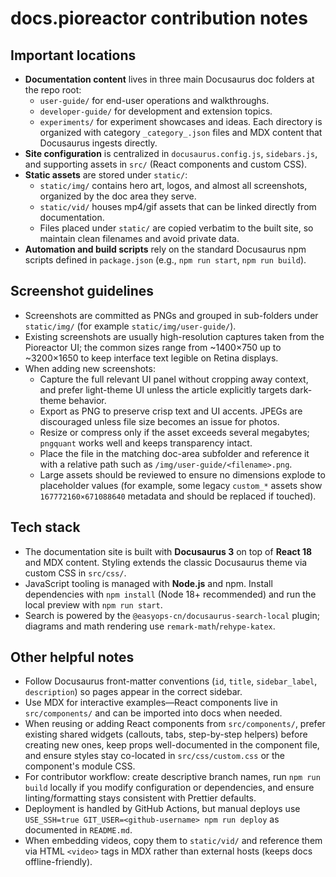 # docs.pioreactor contribution notes

## Important locations
- **Documentation content** lives in three main Docusaurus doc folders at the repo root:
  - `user-guide/` for end-user operations and walkthroughs.
  - `developer-guide/` for development and extension topics.
  - `experiments/` for experiment showcases and ideas.
  Each directory is organized with category `_category_.json` files and MDX content that Docusaurus ingests directly.
- **Site configuration** is centralized in `docusaurus.config.js`, `sidebars.js`, and supporting assets in `src/` (React components and custom CSS).
- **Static assets** are stored under `static/`:
  - `static/img/` contains hero art, logos, and almost all screenshots, organized by the doc area they serve.
  - `static/vid/` houses mp4/gif assets that can be linked directly from documentation.
  - Files placed under `static/` are copied verbatim to the built site, so maintain clean filenames and avoid private data.
- **Automation and build scripts** rely on the standard Docusaurus npm scripts defined in `package.json` (e.g., `npm run start`, `npm run build`).

## Screenshot guidelines
- Screenshots are committed as PNGs and grouped in sub-folders under `static/img/` (for example `static/img/user-guide/`).
- Existing screenshots are usually high-resolution captures taken from the Pioreactor UI; the common sizes range from ~1400×750 up to ~3200×1650 to keep interface text legible on Retina displays.
- When adding new screenshots:
  - Capture the full relevant UI panel without cropping away context, and prefer light-theme UI unless the article explicitly targets dark-theme behavior.
  - Export as PNG to preserve crisp text and UI accents. JPEGs are discouraged unless file size becomes an issue for photos.
  - Resize or compress only if the asset exceeds several megabytes; `pngquant` works well and keeps transparency intact.
  - Place the file in the matching doc-area subfolder and reference it with a relative path such as `/img/user-guide/<filename>.png`.
  - Large assets should be reviewed to ensure no dimensions explode to placeholder values (for example, some legacy `custom_*` assets show `167772160×671088640` metadata and should be replaced if touched).

## Tech stack
- The documentation site is built with **Docusaurus 3** on top of **React 18** and MDX content. Styling extends the classic Docusaurus theme via custom CSS in `src/css/`.
- JavaScript tooling is managed with **Node.js** and npm. Install dependencies with `npm install` (Node 18+ recommended) and run the local preview with `npm run start`.
- Search is powered by the `@easyops-cn/docusaurus-search-local` plugin; diagrams and math rendering use `remark-math`/`rehype-katex`.

## Other helpful notes
- Follow Docusaurus front-matter conventions (`id`, `title`, `sidebar_label`, `description`) so pages appear in the correct sidebar.
- Use MDX for interactive examples—React components live in `src/components/` and can be imported into docs when needed.
- When reusing or adding React components from `src/components/`, prefer existing shared widgets (callouts, tabs, step-by-step helpers) before creating new ones, keep props well-documented in the component file, and ensure styles stay co-located in `src/css/custom.css` or the component's module CSS.
- For contributor workflow: create descriptive branch names, run `npm run build` locally if you modify configuration or dependencies, and ensure linting/formatting stays consistent with Prettier defaults.
- Deployment is handled by GitHub Actions, but manual deploys use `USE_SSH=true GIT_USER=<github-username> npm run deploy` as documented in `README.md`.
- When embedding videos, copy them to `static/vid/` and reference them via HTML `<video>` tags in MDX rather than external hosts (keeps docs offline-friendly).
